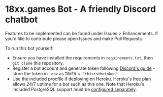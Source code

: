 18xx.games Bot - A friendly Discord chatbot
======================================================

Features to be implemented can be found under Issues > Enhancements. If you'd like to contribute please open Issues and make Pull Requests.

To run this bot yourself: 
* Ensure you have installed the requirements in `requirements.txt`, then `git clone` this repository.
* Register a bot account and generate token following [Discord's guide](https://discordpy.readthedocs.io/en/stable/discord.html) - store the token in `.env` as `TOKEN = "thisisthetoken"`. 
* Use the included procfile if deploying on Heroku. Heroku's free plan allows 24/7 uptime for a bot such as this one. Note that Heroku's included PostgreSQL support must be [configured separately](https://www.heroku.com/postgres).
